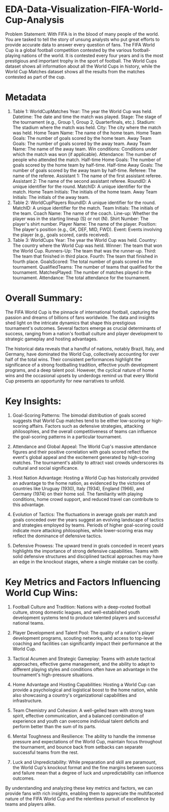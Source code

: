 # EDA-Data-Visualization-FIFA-World-Cup-Analysis

Problem Statement:
With FIFA is in the blood of many people of the world. You are tasked to tell the story of unsung analysts who put great efforts to provide accurate data to answer every question of fans. The FIFA World Cup is a global football competition contested by the various football-playing nations of the world. It is contested every four years and is the most prestigious and important
trophy in the sport of football.
The World Cups dataset shows all information about all the World Cups in history, while the World Cup Matches dataset shows all the results from the matches contested as part of the cup.

# Metadata
1. Table 1: WorldCupMatches
Year: The year the World Cup was held.
Datetime: The date and time the match was played.
Stage: The stage of the tournament (e.g., Group 1, Group 2, Quarterfinals, etc.).
Stadium: The stadium where the match was held.
City: The city where the match was held.
Home Team Name: The name of the home team.
Home Team Goals: The number of goals scored by the home team.
Away Team Goals: The number of goals scored by the away team.
Away Team Name: The name of the away team.
Win conditions: Conditions under which the match was won (if applicable).
Attendance: The number of people who attended the match.
Half-time Home Goals: The number of goals scored by the home team by half-time.
Half-time Away Goals: The number of goals scored by the away team by half-time.
Referee: The name of the referee.
Assistant 1: The name of the first assistant referee.
Assistant 2: The name of the second assistant referee.
RoundID: A unique identifier for the round.
MatchID: A unique identifier for the match.
Home Team Initials: The initials of the home team.
Away Team Initials: The initials of the away team.
2. Table 2: WorldCupPlayers
RoundID: A unique identifier for the round.
MatchID: A unique identifier for the match.
Team Initials: The initials of the team.
Coach Name: The name of the coach.
Line-up: Whether the player was in the starting lineup (S) or not (N).
Shirt Number: The player's shirt number.
Player Name: The name of the player.
Position: The player's position (e.g., GK, DEF, MID, FWD).
Event: Events involving the player (e.g., goals scored, cards received).
3. Table 3: WorldCups
Year: The year the World Cup was held.
Country: The country where the World Cup was held.
Winner: The team that won the World Cup.
Runners-Up: The team that was the runner-up.
Third: The team that finished in third place.
Fourth: The team that finished in fourth place.
GoalsScored: The total number of goals scored in the tournament.
QualifiedTeams: The number of teams that qualified for the tournament.
MatchesPlayed: The number of matches played in the tournament.
Attendance: The total attendance for the tournament.

# Overall Summary:

The FIFA World Cup is the pinnacle of international football, capturing the passion and dreams of billions of fans worldwide. The data and insights shed light on the intricate dynamics that shape this prestigious tournament's outcomes. Several factors emerge as crucial determinants of success, ranging from a nation's football culture and player development to strategic gameplay and hosting advantages.

The historical data reveals that a handful of nations, notably Brazil, Italy, and Germany, have dominated the World Cup, collectively accounting for over half of the total wins. Their consistent performances highlight the significance of a strong footballing tradition, effective youth development programs, and a deep talent pool.
However, the cyclical nature of home wins and the occasional upsets by underdogs remind us that every World Cup presents an opportunity for new narratives to unfold.

# Key Insights:

1. Goal-Scoring Patterns: The bimodal distribution of goals scored suggests that World Cup matches tend to be either low-scoring or high-scoring affairs. Factors such as defensive strategies, attacking philosophies, and the overall competitiveness of teams can influence the goal-scoring patterns in a particular tournament.

2. Attendance and Global Appeal: The World Cup's massive attendance figures and their positive correlation with goals scored reflect the event's global appeal and the excitement generated by high-scoring matches. The tournament's ability to attract vast crowds underscores its cultural and social significance.

3. Host Nation Advantage: Hosting a World Cup has historically provided an advantage to the home nation, as evidenced by the victories of countries like Uruguay (1930), Italy (1934), England (1966), and Germany (1974) on their home soil. The familiarity with playing conditions, home crowd support, and reduced travel can contribute to this advantage.

4. Evolution of Tactics: The fluctuations in average goals per match and goals conceded over the years suggest an evolving landscape of tactics and strategies employed by teams. Periods of higher goal-scoring could indicate more attacking philosophies, while lower-scoring eras may reflect the dominance of defensive tactics.

5. Defensive Prowess: The upward trend in goals conceded in recent years highlights the importance of strong defensive capabilities. Teams with solid defensive structures and disciplined tactical approaches may have an edge in the knockout stages, where a single mistake can be costly.


# Key Metrics and Factors Influencing World Cup Wins:

1. Football Culture and Tradition: Nations with a deep-rooted football culture, strong domestic leagues, and well-established youth development systems tend to produce talented players and successful national teams.

2. Player Development and Talent Pool: The quality of a nation's player development programs, scouting networks, and access to top-level coaching and facilities can significantly impact their performance at the World Cup.

3. Tactical Acumen and Strategic Gameplay: Teams with astute tactical approaches, effective game management, and the ability to adapt to different playing styles and conditions often have an advantage in the tournament's high-pressure situations.

4. Home Advantage and Hosting Capabilities: Hosting a World Cup can provide a psychological and logistical boost to the home nation, while also showcasing a country's organizational capabilities and infrastructure.

5. Team Chemistry and Cohesion: A well-gelled team with strong team spirit, effective communication, and a balanced combination of experience and youth can overcome individual talent deficits and perform better than the sum of its parts.

6. Mental Toughness and Resilience: The ability to handle the immense pressure and expectations of the World Cup, maintain focus throughout the tournament, and bounce back from setbacks can separate successful teams from the rest.

7. Luck and Unpredictability: While preparation and skill are paramount, the World Cup's knockout format and the fine margins between success and failure mean that a degree of luck and unpredictability can influence outcomes.

By understanding and analyzing these key metrics and factors, we can provide fans with rich insights, enabling them to appreciate the multifaceted nature of the FIFA World Cup and the relentless pursuit of excellence by teams and players alike.

